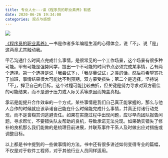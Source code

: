 ```yaml
---
title: 专业人士---读《程序员的职业素养》有感
date: 2020-06-26 19:34:00
categories: 观点与感想
---
```

![](https://gitee.com/luobogor/images/raw/master/20200822230947.png)

[《程序员的职业素养》](https://book.douban.com/subject/11614538/)一书是作者多年编程生涯的心得体会，说「不」、说「是」这两章尤其触动我。

甲乙沟通什么时间点完成什么事情，是很常见的一个工作场景，这个场景有很多种可能。甲有可能是强势同学，提出一个不可能的时间节点必须完成某事情，乙有两个选择。第一个选择是说「我尝试下」、「我尽量试试」之类的话，然后将希望寄托于加班，事情结果很大可能达不到预期，双方蒙受损失；第二个是选择，坚持说「不」，捍卫自己的目标。这个过程可能比较曲折，但关键是努力寻求对双方最佳的可能结果，而不是迫于压力或人际关系等原因而掩盖真相。

承诺是能提升合作效率的一个方式。某些事情是我们自己真正能掌握的，那么与他人合作的时候就应该承诺自己能在什么时候能完成什么事情，并真正付诸行动兑现，而不是含糊其词逃避责任。如果在实施过程中出现问题，应尽早向团队报告问题，寻求帮忙，不要错失队友帮助的良机，导致承诺无法兑现。如果确实错失了修补的良机那么我们能做的是梳理目前进展，并联系事件干系人及时做出应对措施或调整目标。

以上都是书中提到的一些做事情的方法。书中还有很多讲述如何变得专业的篇幅，不仅是对于软件工程师，对于其他行业人员同样适用。
